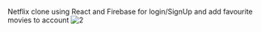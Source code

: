 Netflix clone using React and Firebase for login/SignUp and add favourite movies to account
![2](https://user-images.githubusercontent.com/87539140/189414230-5c85743b-7293-4d2c-95d1-b9cb1c626ed4.png)
